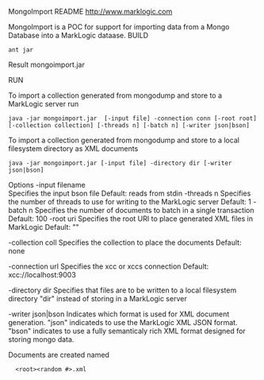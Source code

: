 MongoImport README
http://www.marklogic.com

MongoImport is a POC for support for importing data from a Mongo Database into a MarkLogic dataase.
BUILD

    ant jar

Result
   mongoimport.jar
   
   
RUN


To import a collection generated from mongodump and store to a MarkLogic server run    

    java -jar mongoimport.jar  [-input file] -connection conn [-root root] [-collection collection] [-threads n] [-batch n] [-writer json|bson]
   
To import a collection generated from mongodump and store to a local filesystem directory as XML documents

    java -jar mongoimport.jar [-input file] -directory dir [-writer json|bson]
   
Options
   -input filename   
          Specifies the input bson file
          Default: reads from stdin
   -threads n
          Specifies the number of threads to use for writing to the MarkLogic server
          Default: 1
   -batch  n
          Specifies the number of documents to batch in a single transaction
          Default: 100
   -root uri
          Specifies the root URI to place generated XML files in MarkLogic
          Default: "" 
          
   -collection coll
           Specifies the collection to place the documents
           Default: none
          
   -connection  url
          Specifies the xcc or xccs connection 
          Default: xcc://localhost:9003
   
   -directory dir
          Specifies that files are to be written to a local filesystem directory "dir" instead of storing in a MarkLogic server
    
   -writer  json|bson
          Indicates which format is used for XML document generation.  "json" indicateds to use the MarkLogic XML JSON format.  
          "bson" indicates to use a fully semanticaly rich XML format designed for storing mongo data.
          
          
          
   
   
Documents are created named 

      <root><random #>.xml
      
